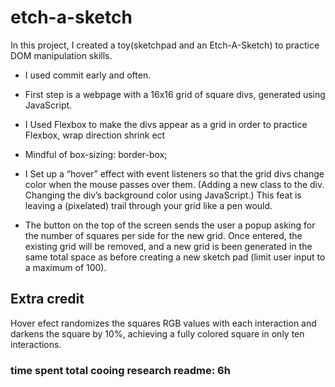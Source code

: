 # etch-a-sketch

In this project, I created a toy(sketchpad and an Etch-A-Sketch) to practice DOM manipulation skills. 

- I used commit early and often.

- First step is a webpage with a 16x16 grid of square divs, generated using JavaScript.   

- I Used Flexbox to make the divs appear as a grid in order to practice Flexbox, wrap direction shrink ect

- Mindful of box-sizing: border-box;


- I Set up a “hover” effect with event listeners so that the grid divs change color when the mouse passes over them.  (Adding a new class to the div.
Changing the div’s background color using JavaScript.) This feat is leaving a (pixelated) trail through your grid like a pen would.
 
- The button on the top of the screen sends the user a popup asking for the number of squares per side for the new grid. Once entered, the existing grid will be removed, and a new grid is been generated in the same total space as before creating a new sketch pad (limit user input to a maximum of 100).


## Extra credit
Hover efect randomizes the squares RGB values with each interaction and darkens the square by 10%, achieving a fully colored square in only ten interactions.  

### time spent total cooing research readme: 6h 
